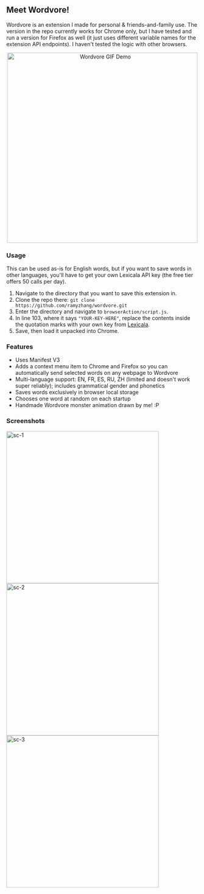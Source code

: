## Meet Wordvore!

Wordvore is an extension I made for personal & friends-and-family use. The version in the repo currently works for Chrome only, but I have tested and run a version for Firefox as well (it just uses different variable names for the extension API endpoints). I haven't tested the logic with other browsers.

<p align="center">
  <img src="https://user-images.githubusercontent.com/34625981/230788839-94bb688a-f72a-48a9-b64f-bb3f963be035.gif" alt="Wordvore GIF Demo" width="500">
</p>

### Usage
This can be used as-is for English words, but if you want to save words in other languages, you'll have to get your own Lexicala API key (the free tier offers 50 calls per day).
1. Navigate to the directory that you want to save this extension in.
2. Clone the repo there: `git clone https://github.com/ramyzhang/wordvore.git`
3. Enter the directory and navigate to `browserAction/script.js`.
4. In line 103, where it says `"YOUR-KEY-HERE"`, replace the contents inside the quotation marks with your own key from [Lexicala](https://api.lexicala.com/).
5. Save, then load it unpacked into Chrome.

### Features
- Uses Manifest V3
- Adds a context menu item to Chrome and Firefox so you can automatically send selected words on any webpage to Wordvore
- Multi-language support: EN, FR, ES, RU, ZH (limited and doesn't work super reliably); includes grammatical gender and phonetics
- Saves words exclusively in browser local storage
- Chooses one word at random on each startup
- Handmade Wordvore monster animation drawn by me! :P

### Screenshots
<img src="https://github.com/user-attachments/assets/a6c5292d-09f5-48e9-b94e-a3814c3fd0f3" alt="sc-1" width="400px"/>
<img src="https://github.com/user-attachments/assets/be028ebf-b348-401c-9661-0a8f2026b78d" alt="sc-2" width="400px"/>
<img src="https://github.com/user-attachments/assets/6d640b54-add2-403c-8791-202fe3447a45" alt="sc-3" width="400px"/>
